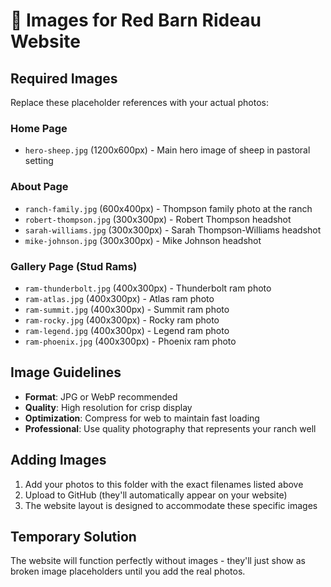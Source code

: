 # 📸 Images for Red Barn Rideau Website

## Required Images

Replace these placeholder references with your actual photos:

### Home Page
- `hero-sheep.jpg` (1200x600px) - Main hero image of sheep in pastoral setting

### About Page  
- `ranch-family.jpg` (600x400px) - Thompson family photo at the ranch
- `robert-thompson.jpg` (300x300px) - Robert Thompson headshot
- `sarah-williams.jpg` (300x300px) - Sarah Thompson-Williams headshot
- `mike-johnson.jpg` (300x300px) - Mike Johnson headshot

### Gallery Page (Stud Rams)
- `ram-thunderbolt.jpg` (400x300px) - Thunderbolt ram photo
- `ram-atlas.jpg` (400x300px) - Atlas ram photo  
- `ram-summit.jpg` (400x300px) - Summit ram photo
- `ram-rocky.jpg` (400x300px) - Rocky ram photo
- `ram-legend.jpg` (400x300px) - Legend ram photo
- `ram-phoenix.jpg` (400x300px) - Phoenix ram photo

## Image Guidelines

- **Format**: JPG or WebP recommended
- **Quality**: High resolution for crisp display
- **Optimization**: Compress for web to maintain fast loading
- **Professional**: Use quality photography that represents your ranch well

## Adding Images

1. Add your photos to this folder with the exact filenames listed above
2. Upload to GitHub (they'll automatically appear on your website)
3. The website layout is designed to accommodate these specific images

## Temporary Solution

The website will function perfectly without images - they'll just show as broken image placeholders until you add the real photos.